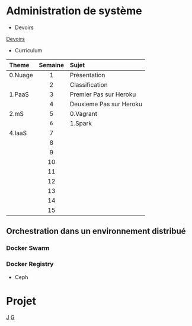 # Administration de système


* Devoirs

[Devoirs](DEVOIRS.md)


* Curriculum  

| Theme      | Semaine  | Sujet                                                |
|:-----------|:--------:|:-----------------------------------------------------|  
|0.Nuage     | 1        | Présentation                                         |
|            | 2        | Classification                                       |
|1.PaaS      | 3        | Premier Pas sur Heroku                               |
|            | 4        | Deuxieme Pas sur Heroku                              |
|2.mS        | 5        | 0.Vagrant                                            |
|            | `6`        | 1.Spark                                             |
|4.IaaS      | 7        |                                                      |
|            | 8        |                                                      |
|            | 9        |                                                      |
|            | 10       |                                                      |
|            | 11       |                                                      |
|            | 12       |                                                      |
|            | 13       |                                                      |
|            | 14       |                                                      |
|            | 15       |                                                      |



## Orchestration dans un environnement distribué

### Docker Swarm

### Docker Registry
- Ceph

# Projet

[J](http://myusernamesite.wordpress.com)
[G](http://ultimateguidetomesos.wordpress.com)
